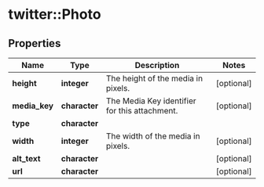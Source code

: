 # twitter::Photo


## Properties
Name | Type | Description | Notes
------------ | ------------- | ------------- | -------------
**height** | **integer** | The height of the media in pixels. | [optional] 
**media_key** | **character** | The Media Key identifier for this attachment. | [optional] 
**type** | **character** |  | 
**width** | **integer** | The width of the media in pixels. | [optional] 
**alt_text** | **character** |  | [optional] 
**url** | **character** |  | [optional] 


